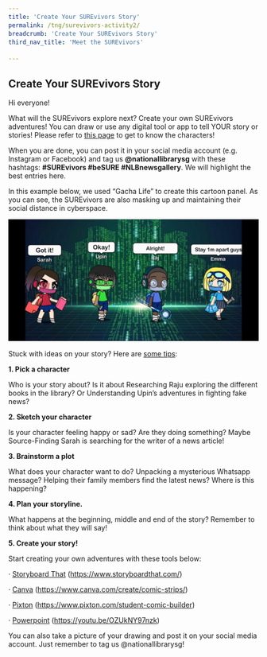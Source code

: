 ```yaml
---
title: 'Create Your SUREvivors Story'
permalink: /tng/surevivors-activity2/
breadcrumb: 'Create Your SUREvivors Story'
third_nav_title: 'Meet the SUREvivors'

---
```



## Create Your SUREvivors Story

Hi everyone! 

 

What will the SUREvivors explore next? Create your own SUREvivors adventures! You can draw or use any digital tool or app to tell YOUR story or stories! Please refer to [this page](https://sure.nlb.gov.sg/tng/surevivors/) to get to know the characters!

 

When you are done, you can post it in your social media account (e.g. Instagram or Facebook) and tag us **@nationallibrarysg** with these hashtags: **#SUREvivors #beSURE #NLBnewsgallery**. We will highlight the best entries here.

 

In this example below, we used “Gacha Life” to create this cartoon panel. As you can see, the SUREvivors are also masking up and maintaining their social distance in cyberspace.

![](../images/surevivor-gacha.jpg)

Stuck with ideas on your story? Here are [some tips](https://www.kidlit.tv/2016/10/how-to-make-a-comic/):

**1. Pick a character**

Who is your story about? Is it about Researching Raju exploring the different books in the library? Or Understanding Upin’s adventures in fighting fake news?

 

**2. Sketch your character**

Is your character feeling happy or sad? Are they doing something? Maybe Source-Finding Sarah is searching for the writer of a news article!

 

**3. Brainstorm a plot**

What does your character want to do? Unpacking a mysterious Whatsapp message? Helping their family members find the latest news? Where is this happening?

 

**4. Plan your storyline.**

What happens at the beginning, middle and end of the story? Remember to think about what they will say!

 

**5. Create your story!**

 

Start creating your own adventures with these tools below:

·    [Storyboard That](https://www.storyboardthat.com/) (https://www.storyboardthat.com/)

·    [Canva](https://www.canva.com/create/comic-strips/) (https://www.canva.com/create/comic-strips/)

·    [Pixton](https://www.pixton.com/student-comic-builder) (https://www.pixton.com/student-comic-builder)

·    [Powerpoint](Powerpoint) (https://youtu.be/OZUkNY97nzk) 

 

You can also take a picture of your drawing and post it on your social media account. Just remember to tag us @nationallibrarysg! 

